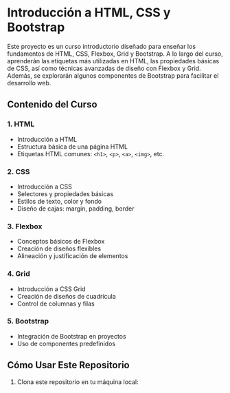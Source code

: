 
# Introducción a HTML, CSS y Bootstrap

Este proyecto es un curso introductorio diseñado para enseñar los fundamentos de HTML, CSS, Flexbox, Grid y Bootstrap. A lo largo del curso, aprenderán las etiquetas más utilizadas en HTML, las propiedades básicas de CSS, así como técnicas avanzadas de diseño con Flexbox y Grid. Además, se explorarán algunos componentes de Bootstrap para facilitar el desarrollo web.

## Contenido del Curso

### 1. HTML
- Introducción a HTML
- Estructura básica de una página HTML
- Etiquetas HTML comunes: `<h1>`, `<p>`, `<a>`, `<img>`, etc.

### 2. CSS
- Introducción a CSS
- Selectores y propiedades básicas
- Estilos de texto, color y fondo
- Diseño de cajas: margin, padding, border

### 3. Flexbox
- Conceptos básicos de Flexbox
- Creación de diseños flexibles
- Alineación y justificación de elementos

### 4. Grid
- Introducción a CSS Grid
- Creación de diseños de cuadrícula
- Control de columnas y filas

### 5. Bootstrap
- Integración de Bootstrap en proyectos
- Uso de componentes predefinidos



## Cómo Usar Este Repositorio

1. Clona este repositorio en tu máquina local:



